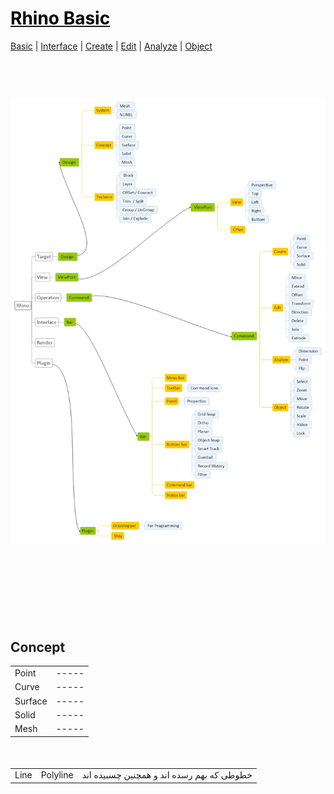 <style>
.md0{margin-top: 150px;}
.md1{margin-top: 75px;}
.md2{margin-top: 50px;}
.md3{margin-top: 25px;}
.tbl1 td#header{background-color: D1ECCF}
</style>

# [<span style="color:black;">Rhino Basic</span>](Rhino.md)
[Basic](Rhino-Basic.md) | [Interface](Rhino-Interface.md) | [Create](Rhino-Command-Create.md) | [Edit](Rhino-Command-ChangeObject.md) | [Analyze](Rhino-Command-Analyze.md) | [Object](Rhino-Command-ChangePosition.md)
<div class="md1"></div>




![](Rhino.jpeg)




<div class="md0"></div>




## Concept
<table><tbody>
<tr><td rowspan="1">Point</td><td> ----- </td></tr>
<tr><td rowspan="1">Curve</td><td> ----- </td></tr>
<tr><td rowspan="1">Surface</td><td> ----- </td></tr>
<tr><td rowspan="1">Solid</td><td> ----- </td></tr>
<tr><td rowspan="1">Mesh</td><td> ----- </td></tr>
</tbody></table>

<div class="md2"></div>

<table><tbody>
<tr><td rowspan="100">Line</td><td rowspan="1">Polyline</td><td>خطوطی که بهم رسده اند و همچنین چسبیده اند</td></tr>
</tbody></table>
